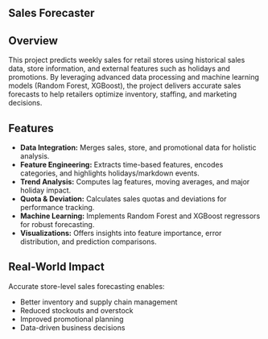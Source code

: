 ## Sales Forecaster

## Overview

This project predicts weekly sales for retail stores using historical sales data, store information, and external features such as holidays and promotions. By leveraging advanced data processing and machine learning models (Random Forest, XGBoost), the project delivers accurate sales forecasts to help retailers optimize inventory, staffing, and marketing decisions.

## Features

- **Data Integration:** Merges sales, store, and promotional data for holistic analysis.
- **Feature Engineering:** Extracts time-based features, encodes categories, and highlights holidays/markdown events.
- **Trend Analysis:** Computes lag features, moving averages, and major holiday impact.
- **Quota & Deviation:** Calculates sales quotas and deviations for performance tracking.
- **Machine Learning:** Implements Random Forest and XGBoost regressors for robust forecasting.
- **Visualizations:** Offers insights into feature importance, error distribution, and prediction comparisons.

## Real-World Impact

Accurate store-level sales forecasting enables:
- Better inventory and supply chain management
- Reduced stockouts and overstock
- Improved promotional planning
- Data-driven business decisions
